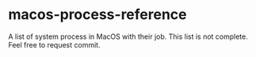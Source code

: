 # macos-process-reference
A list of system process in MacOS with their job. This list is not complete. Feel free to request commit. 
